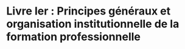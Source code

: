 # Livre Ier : Principes généraux et organisation institutionnelle de la formation professionnelle 

